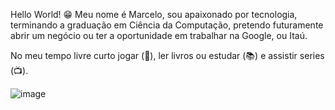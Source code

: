 Hello World! 😁
Meu nome é Marcelo, sou apaixonado por tecnologia, terminando a graduação em Ciência da Computação, pretendo futuramente abrir um negócio ou ter a oportunidade em trabalhar na Google, ou Itaú.

No meu tempo livre curto jogar (🎲), ler livros ou estudar (📚) e assistir series (📺).

![image](https://user-images.githubusercontent.com/32822094/68764120-d6ae5900-05f8-11ea-8e76-11865614ee0c.png)
